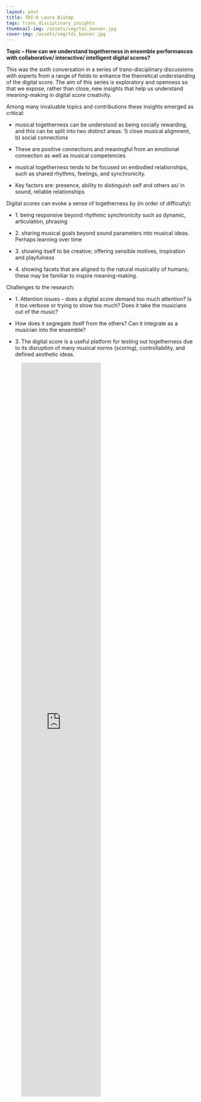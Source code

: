 ```yaml
---
layout: post
title: TDI-6 Laura Bishop
tags: trans_disciplinary_insights
thumbnail-img: /assets/img/tdi_banner.jpg
cover-img: /assets/img/tdi_banner.jpg
---
```

<p><meta charset="utf-8"><strong>Topic &#8211; How can we understand togetherness in ensemble performances with collaborative/ interactive/ intelligent digital scores?</strong></p>



<p> This was the sixth conversation in a series of trans-disciplinary discussions with experts from a range of fields to enhance the theoretical understanding of the digital score. The aim of this series is exploratory and openness so that we expose, rather than close, new insights that help us understand meaning-making in digital score creativity.</p>



<p>Among many invaluable topics and contributions these insights emerged as critical:</p>



<ul><li>musical togetherness can be understood as being socially rewarding, and this can be split into two distinct areas: 1) close musical alignment, b) social connections</li></ul>



<ul><li>These are positive connections and meaningful from an emotional connection as well as musical competencies</li></ul>



<ul><li>musical togetherness tends to be focused on embodied relationships, such as shared rhythms, feelings, and synchronicity.</li></ul>



<ul><li>Key factors are: presence, ability to distinguish self and others as/ in sound, reliable relationships</li></ul>



<p>Digital scores can evoke a sense of togetherness by (in order of difficulty):</p>



<ul><li>1. being responsive beyond rhythmic synchronicity such as dynamic, articulation, phrasing</li></ul>


<ul><li>2. sharing musical goals beyond sound parameters into musical ideas. Perhaps learning over time</li></ul>


<ul><li>3. showing itself to be creative; offering sensible motives, inspiration and playfulness</li></ul>


<ul><li>4. showing facets that are aligned to the natural musicality of humans; these may be familiar to inspire meaning-making.</li></ul>


<p>Challenges to the research:</p>

<ul><li>1. Attention issues - does a digital score demand too much attention? Is it too verbose or trying to show too much? Does it take the musicians out of the music?</li></ul>


<ul><li>How does it segregate itself from the others? Can it integrate as a musician into the ensemble?</li></ul>


<ul><li>3. The digital score is a useful platform for testing out togetherness due to its disruption of many musical norms (scoring), controllability, and defined aesthetic ideas.</li></ul>



<figure class="wp-block-embed is-type-video is-provider-youtube wp-block-embed-youtube wp-embed-aspect-16-9 wp-has-aspect-ratio"><div class="wp-block-embed__wrapper">
<div class="nv-iframe-embed"><iframe loading="lazy" title="TDI 6 Laura Bishop" width="50%" height="50%" src="https://www.youtube.com/embed/VfATlNUdT8w?feature=oembed" frameborder="0" allow="accelerometer; autoplay; clipboard-write; encrypted-media; gyroscope; picture-in-picture" allowfullscreen></iframe></div>
</div></figure>


